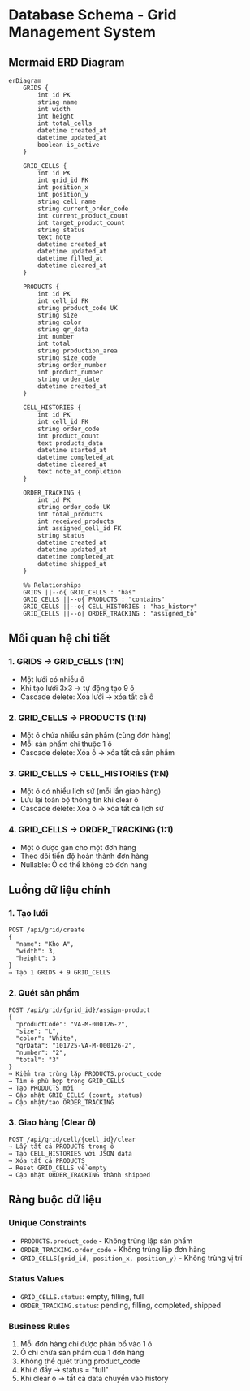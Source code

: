 # Database Schema - Grid Management System

## Mermaid ERD Diagram

```mermaid
erDiagram
    GRIDS {
        int id PK
        string name
        int width
        int height
        int total_cells
        datetime created_at
        datetime updated_at
        boolean is_active
    }
    
    GRID_CELLS {
        int id PK
        int grid_id FK
        int position_x
        int position_y
        string cell_name
        string current_order_code
        int current_product_count
        int target_product_count
        string status
        text note
        datetime created_at
        datetime updated_at
        datetime filled_at
        datetime cleared_at
    }
    
    PRODUCTS {
        int id PK
        int cell_id FK
        string product_code UK
        string size
        string color
        string qr_data
        int number
        int total
        string production_area
        string size_code
        string order_number
        int product_number
        string order_date
        datetime created_at
    }
    
    CELL_HISTORIES {
        int id PK
        int cell_id FK
        string order_code
        int product_count
        text products_data
        datetime started_at
        datetime completed_at
        datetime cleared_at
        text note_at_completion
    }
    
    ORDER_TRACKING {
        int id PK
        string order_code UK
        int total_products
        int received_products
        int assigned_cell_id FK
        string status
        datetime created_at
        datetime updated_at
        datetime completed_at
        datetime shipped_at
    }

    %% Relationships
    GRIDS ||--o{ GRID_CELLS : "has"
    GRID_CELLS ||--o{ PRODUCTS : "contains"
    GRID_CELLS ||--o{ CELL_HISTORIES : "has_history"
    GRID_CELLS ||--o| ORDER_TRACKING : "assigned_to"
```

## Mối quan hệ chi tiết

### 1. GRIDS → GRID_CELLS (1:N)
- Một lưới có nhiều ô
- Khi tạo lưới 3x3 → tự động tạo 9 ô
- Cascade delete: Xóa lưới → xóa tất cả ô

### 2. GRID_CELLS → PRODUCTS (1:N) 
- Một ô chứa nhiều sản phẩm (cùng đơn hàng)
- Mỗi sản phẩm chỉ thuộc 1 ô
- Cascade delete: Xóa ô → xóa tất cả sản phẩm

### 3. GRID_CELLS → CELL_HISTORIES (1:N)
- Một ô có nhiều lịch sử (mỗi lần giao hàng)
- Lưu lại toàn bộ thông tin khi clear ô
- Cascade delete: Xóa ô → xóa tất cả lịch sử

### 4. GRID_CELLS → ORDER_TRACKING (1:1)
- Một ô được gán cho một đơn hàng
- Theo dõi tiến độ hoàn thành đơn hàng
- Nullable: Ô có thể không có đơn hàng

## Luồng dữ liệu chính

### 1. Tạo lưới
```
POST /api/grid/create
{
  "name": "Kho A",
  "width": 3,
  "height": 3
}
→ Tạo 1 GRIDS + 9 GRID_CELLS
```

### 2. Quét sản phẩm
```
POST /api/grid/{grid_id}/assign-product
{
  "productCode": "VA-M-000126-2",
  "size": "L",
  "color": "White", 
  "qrData": "101725-VA-M-000126-2",
  "number": "2",
  "total": "3"
}
→ Kiểm tra trùng lặp PRODUCTS.product_code
→ Tìm ô phù hợp trong GRID_CELLS
→ Tạo PRODUCTS mới
→ Cập nhật GRID_CELLS (count, status)
→ Cập nhật/tạo ORDER_TRACKING
```

### 3. Giao hàng (Clear ô)
```
POST /api/grid/cell/{cell_id}/clear
→ Lấy tất cả PRODUCTS trong ô
→ Tạo CELL_HISTORIES với JSON data
→ Xóa tất cả PRODUCTS
→ Reset GRID_CELLS về empty
→ Cập nhật ORDER_TRACKING thành shipped
```

## Ràng buộc dữ liệu

### Unique Constraints
- `PRODUCTS.product_code` - Không trùng lặp sản phẩm
- `ORDER_TRACKING.order_code` - Không trùng lặp đơn hàng  
- `GRID_CELLS(grid_id, position_x, position_y)` - Không trùng vị trí

### Status Values
- `GRID_CELLS.status`: empty, filling, full
- `ORDER_TRACKING.status`: pending, filling, completed, shipped

### Business Rules
1. Mỗi đơn hàng chỉ được phân bổ vào 1 ô
2. Ô chỉ chứa sản phẩm của 1 đơn hàng
3. Không thể quét trùng product_code
4. Khi ô đầy → status = "full"
5. Khi clear ô → tất cả data chuyển vào history
